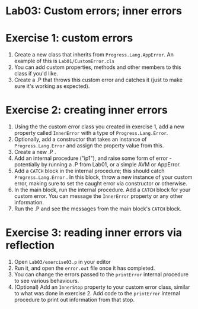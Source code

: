 # Lab03: Custom errors; inner errors #

# Exercise 1: custom errors #
1. Create a new class that inherits from `Progress.Lang.AppError`. An example of this is `Lab01/CustomError.cls`
2. You can add custom properties, methods and other members to this class if you'd like.
3. Create a .P that throws this custom error and catches it (just to make sure it's working as expected).


# Exercise 2: creating inner errors #
1. Using the the custom error class you created in exercise 1, add a new property called `InnerError` with a type of `Progress.Lang.Error`.
2. Optionally, add a constructor that takes an instance of `Progress.Lang.Error` and assign the property value from this.
3. Create a new .P .
4. Add an internal procedure ("ip1"), and raise some form of error - potentially by running a .P from Lab01, or a simple AVM or AppError.
5. Add a `CATCH` block in the internal procedure; this should catch `Progress.Lang.Error` . In this block, throw a new instance of your custom error, making sure to set the caught error via constructor or otherwise.
6. In the main block, run the internal procedure. Add a `CATCH` block for your custom error. You can message the `InnerError` property or any other information.
7. Run the .P  and see the messages from the main block's `CATCH` block.

# Exercise 3: reading inner errors via reflection #
1. Open `Lab03/exercise03.p` in your editor
2. Run it, and open the `error.out` file once it has completed.
3. You can change the errors passed to the `printError` internal procedure to see various behaviours.
4. (Optional) Add an `InnerStop` property to your custom error class, similar to what was done in exercise 2. Add code to the `printError` internal procedure to print out information from that stop.

